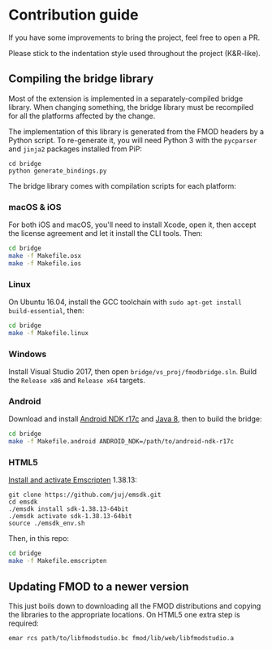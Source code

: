 # Contribution guide

If you have some improvements to bring the project, feel free to open a PR.

Please stick to the indentation style used throughout the project (K&R-like).

## Compiling the bridge library

Most of the extension is implemented in a separately-compiled bridge library.
When changing something, the bridge library must be recompiled for all the
platforms affected by the change.

The implementation of this library is generated from the FMOD headers by a
Python script. To re-generate it, you will need Python 3 with the `pycparser`
and `jinja2` packages installed from PiP:

```
cd bridge
python generate_bindings.py
```

The bridge library comes with compilation scripts for each platform:

### macOS & iOS

For both iOS and macOS, you'll need to install Xcode, open it, then accept the
license agreement and let it install the CLI tools. Then:

```bash
cd bridge
make -f Makefile.osx
make -f Makefile.ios
```

### Linux

On Ubuntu 16.04, install the GCC toolchain with
`sudo apt-get install build-essential`, then:

```bash
cd bridge
make -f Makefile.linux
```

### Windows

Install Visual Studio 2017, then open `bridge/vs_proj/fmodbridge.sln`. Build
the `Release x86` and `Release x64` targets.

### Android

Download and install [Android NDK r17c] and [Java 8], then to build the bridge:

[Android NDK r17c]:https://developer.android.com/ndk/downloads/older_releases.html
[Java 8]:https://www.oracle.com/technetwork/java/javase/downloads/jdk8-downloads-2133151.html

```bash
cd bridge
make -f Makefile.android ANDROID_NDK=/path/to/android-ndk-r17c
```

### HTML5

[Install and activate Emscripten](http://kripken.github.io/emscripten-site/docs/getting_started/downloads.html) 1.38.13:

```
git clone https://github.com/juj/emsdk.git
cd emsdk
./emsdk install sdk-1.38.13-64bit
./emsdk activate sdk-1.38.13-64bit
source ./emsdk_env.sh
```

Then, in this repo:

```bash
cd bridge
make -f Makefile.emscripten
```

## Updating FMOD to a newer version

This just boils down to downloading all the FMOD distributions and copying the
libraries to the appropriate locations. On HTML5 one extra step is required:

```
emar rcs path/to/libfmodstudio.bc fmod/lib/web/libfmodstudio.a
```

